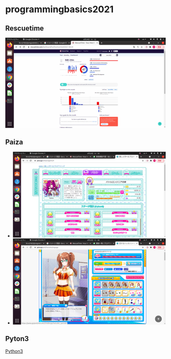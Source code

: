 # programmingbasics2021

## Rescuetime

![Rescuetime](./image/Rescuetime.png)

## Paiza

- ![oshitomanaberu](./image/Osito.png)
- ![恋するハッカソン](./image/Koisuru.png)

## Pyton3

[Python3](https://github.com/itc-s21023/lesson.git)
